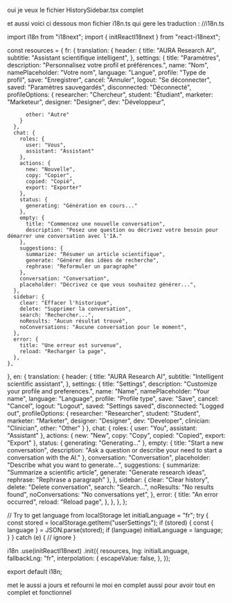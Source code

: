oui je veux le fichier HistorySidebar.tsx complet

et aussi voici ci dessous mon fichier i18n.ts qui gere les traduction :
//i18n.ts

import i18n from "i18next";
import { initReactI18next } from "react-i18next";

const resources = {
  fr: {
    translation: {
      header: {
        title: "AURA Research AI",
        subtitle: "Assistant scientifique intelligent",
      },
      settings: {
        title: "Paramètres",
        description: "Personnalisez votre profil et préférences.",
        name: "Nom",
        namePlaceholder: "Votre nom",
        language: "Langue",
        profile: "Type de profil",
        save: "Enregistrer",
        cancel: "Annuler",
        logout: "Se déconnecter",
        saved: "Paramètres sauvegardés",
        disconnected: "Déconnecté",
        profileOptions: {
          researcher: "Chercheur",
          student: "Étudiant",
          marketer: "Marketeur",
          designer: "Designer",
          dev: "Développeur",
          
          other: "Autre"
        }
      },
      chat: {
        roles: {
          user: "Vous",
          assistant: "Assistant"
        },
        actions: {
          new: "Nouvelle",
          copy: "Copier",
          copied: "Copié",
          export: "Exporter"
        },
        status: {
          generating: "Génération en cours..."
        },
        empty: {
          title: "Commencez une nouvelle conversation",
          description: "Posez une question ou décrivez votre besoin pour démarrer une conversation avec l'IA."
        },
        suggestions: {
          summarize: "Résumer un article scientifique",
          generate: "Générer des idées de recherche",
          rephrase: "Reformuler un paragraphe"
        },
        conversation: "Conversation",
        placeholder: "Décrivez ce que vous souhaitez générer...",
      },
      sidebar: {
        clear: "Effacer l'historique",
        delete: "Supprimer la conversation",
        search: "Rechercher...",
        noResults: "Aucun résultat trouvé",
        noConversations: "Aucune conversation pour le moment",
      },
      error: {
        title: "Une erreur est survenue",
        reload: "Recharger la page",
      },
    },
  },
  en: {
    translation: {
      header: {
        title: "AURA Research AI",
        subtitle: "Intelligent scientific assistant",
      },
      settings: {
        title: "Settings",
        description: "Customize your profile and preferences.",
        name: "Name",
        namePlaceholder: "Your name",
        language: "Language",
        profile: "Profile type",
        save: "Save",
        cancel: "Cancel",
        logout: "Logout",
        saved: "Settings saved",
        disconnected: "Logged out",
        profileOptions: {
          researcher: "Researcher",
          student: "Student",
          marketer: "Marketer",
          designer: "Designer",
          dev: "Developer",
          clinician: "Clinician",
          other: "Other"
        }
      },
      chat: {
        roles: {
          user: "You",
          assistant: "Assistant"
        },
        actions: {
          new: "New",
          copy: "Copy",
          copied: "Copied",
          export: "Export"
        },
        status: {
          generating: "Generating..."
        },
        empty: {
          title: "Start a new conversation",
          description: "Ask a question or describe your need to start a conversation with the AI."
        },
        conversation: "Conversation",
        placeholder: "Describe what you want to generate...",
        suggestions: {
          summarize: "Summarize a scientific article",
          generate: "Generate research ideas",
          rephrase: "Rephrase a paragraph"
        },
      },
      sidebar: {
        clear: "Clear history",
        delete: "Delete conversation",
        search: "Search...",
        noResults: "No results found",
        noConversations: "No conversations yet",
      },
      error: {
        title: "An error occurred",
        reload: "Reload page",
      },
    },
  },
};

// Try to get language from localStorage
let initialLanguage = "fr";
try {
  const stored = localStorage.getItem("userSettings");
  if (stored) {
    const { language } = JSON.parse(stored);
    if (language) initialLanguage = language;
  }
} catch (e) {
  // ignore
}

i18n
  .use(initReactI18next)
  .init({
    resources,
    lng: initialLanguage,
    fallbackLng: "fr",
    interpolation: {
      escapeValue: false,
    },
  });

export default i18n;

met le aussi a jours et refourni le moi en complet aussi pour avoir tout en complet et fonctionnel